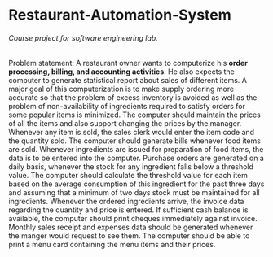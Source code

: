 # Restaurant-Automation-System

###### Course project for software engineering lab.
Problem statement: A restaurant owner wants to computerize his **order processing,
billing, and accounting activities**. He also expects the computer to generate statistical report about sales
of different items. A major goal of this computerization is to make supply ordering more accurate so that
the problem of excess inventory is avoided as well as the problem of non-availability of ingredients required
to satisfy orders for some popular items is minimized. The computer should maintain the prices of all the
items and also support changing the prices by the manager. Whenever any item is sold, the sales clerk
would enter the item code and the quantity sold. The computer should generate bills whenever food items
are sold. Whenever ingredients are issued for preparation of food items, the data is to be entered into the
computer. Purchase orders are generated on a daily basis, whenever the stock for any ingredient falls below
a threshold value. The computer should calculate the threshold value for each item based on the average
consumption of this ingredient for the past three days and assuming that a minimum of two days stock
must be maintained for all ingredients. Whenever the ordered ingredients arrive, the invoice data regarding
the quantity and price is entered. If sufficient cash balance is available, the computer should print cheques
immediately against invoice. Monthly sales receipt and expenses data should be generated whenever the
manger would request to see them. The computer should be able to print a menu card containing the menu
items and their prices.


